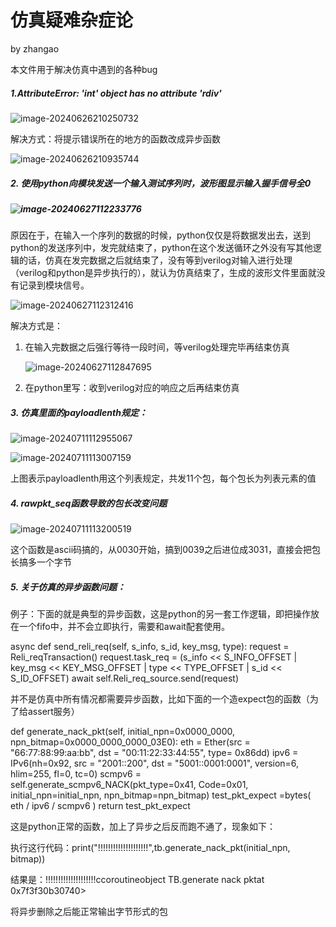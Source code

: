 # 仿真疑难杂症论

by zhangao

本文件用于解决仿真中遇到的各种bug

##### 1.AttributeError: 'int' object has no attribute '__rdiv__'

![image-20240626210250732](C:\Users\lenovo\AppData\Roaming\Typora\typora-user-images\image-20240626210250732.png)

解决方式：将提示错误所在的地方的函数改成异步函数

![image-20240626210935744](C:\Users\lenovo\AppData\Roaming\Typora\typora-user-images\image-20240626210935744.png)

##### 2. 使用python向模块发送一个输入测试序列时，波形图显示输入握手信号全0

##### ![image-20240627112233776](C:\Users\lenovo\AppData\Roaming\Typora\typora-user-images\image-20240627112233776.png)

原因在于，在输入一个序列的数据的时候，python仅仅是将数据发出去，送到python的发送序列中，发完就结束了，python在这个发送循环之外没有写其他逻辑的话，仿真在发完数据之后就结束了，没有等到verilog对输入进行处理（verilog和python是异步执行的），就认为仿真结束了，生成的波形文件里面就没有记录到模块信号。

![image-20240627112312416](C:\Users\lenovo\AppData\Roaming\Typora\typora-user-images\image-20240627112312416.png)

解决方式是：

1. 在输入完数据之后强行等待一段时间，等verilog处理完毕再结束仿真

   ![image-20240627112847695](C:\Users\lenovo\AppData\Roaming\Typora\typora-user-images\image-20240627112847695.png)

2. 在python里写：收到verilog对应的响应之后再结束仿真

##### 3. 仿真里面的payloadlenth规定：

![image-20240711112955067](C:\Users\Aopir\AppData\Roaming\Typora\typora-user-images\image-20240711112955067.png)

![image-20240711113007159](C:\Users\Aopir\AppData\Roaming\Typora\typora-user-images\image-20240711113007159.png)

上图表示payloadlenth用这个列表规定，共发11个包，每个包长为列表元素的值

##### 4. rawpkt_seq函数导致的包长改变问题

![image-20240711113200519](C:\Users\Aopir\AppData\Roaming\Typora\typora-user-images\image-20240711113200519.png)

这个函数是ascii码搞的，从0030开始，搞到0039之后进位成3031，直接会把包长搞多一个字节

##### 5. 关于仿真的异步函数问题：

例子：下面的就是典型的异步函数，这是python的另一套工作逻辑，即把操作放在一个fifo中，并不会立即执行，需要和await配套使用。

async def send_reli_req(self, s_info, s_id, key_msg, type):
    request = Reli_reqTransaction()
    request.task_req = (s_info << S_INFO_OFFSET | key_msg << KEY_MSG_OFFSET | type << TYPE_OFFSET | s_id << S_ID_OFFSET)
    await self.Reli_req_source.send(request)

并不是仿真中所有情况都需要异步函数，比如下面的一个造expect包的函数（为了给assert服务）

 def generate_nack_pkt(self, initial_npn=0x0000_0000, npn_bitmap=0x0000_0000_0000_03E0):
     eth  = Ether(src = "66:77:88:99:aa:bb", dst = "00:11:22:33:44:55",  type= 0x86dd)
     ipv6 = IPv6(nh=0x92, src = "2001::200", dst = "5001::0001:0001", version=6, hlim=255, fl=0, tc=0)
     scmpv6 = self.generate_scmpv6_NACK(pkt_type=0x41, Code=0x01, initial_npn=initial_npn, npn_bitmap=npn_bitmap)
     test_pkt_expect =bytes( eth / ipv6 / scmpv6 )
     return test_pkt_expect

这是python正常的函数，加上了异步之后反而跑不通了，现象如下：

执行这行代码：print("!!!!!!!!!!!!!!!!!!!!",tb.generate_nack_pkt(initial_npn, bitmap))

结果是：!!!!!!!!!!!!!!!!!!!!ccoroutineobject TB.generate nack pktat 0x7f3f30b30740>

将异步删除之后能正常输出字节形式的包
